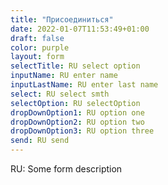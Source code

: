 ```yaml
---
title: "Присоединиться"
date: 2022-01-07T11:53:49+01:00
draft: false
color: purple
layout: form
selectTitle: RU select option
inputName: RU enter name
inputLastName: RU enter last name
select: RU select smth
selectOption: RU selectOption
dropDownOption1: RU option one
dropDownOption2: RU option two
dropDownOption3: RU option three
send: RU send
---
```


RU: Some form description
